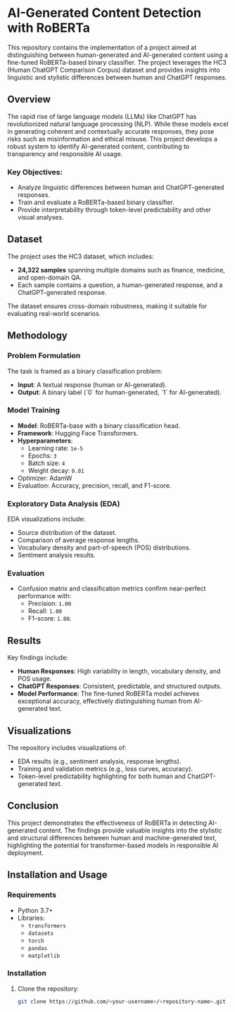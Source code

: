 # AI-Generated Content Detection with RoBERTa

This repository contains the implementation of a project aimed at distinguishing between human-generated and AI-generated content using a fine-tuned RoBERTa-based binary classifier. The project leverages the HC3 (Human ChatGPT Comparison Corpus) dataset and provides insights into linguistic and stylistic differences between human and ChatGPT responses.

## Overview

The rapid rise of large language models (LLMs) like ChatGPT has revolutionized natural language processing (NLP). While these models excel in generating coherent and contextually accurate responses, they pose risks such as misinformation and ethical misuse. This project develops a robust system to identify AI-generated content, contributing to transparency and responsible AI usage.

### Key Objectives:
- Analyze linguistic differences between human and ChatGPT-generated responses.
- Train and evaluate a RoBERTa-based binary classifier.
- Provide interpretability through token-level predictability and other visual analyses.

## Dataset

The project uses the HC3 dataset, which includes:
- **24,322 samples** spanning multiple domains such as finance, medicine, and open-domain QA.
- Each sample contains a question, a human-generated response, and a ChatGPT-generated response.

The dataset ensures cross-domain robustness, making it suitable for evaluating real-world scenarios.

## Methodology

### Problem Formulation
The task is framed as a binary classification problem:
- **Input**: A textual response (human or AI-generated).
- **Output**: A binary label (\`0\` for human-generated, \`1\` for AI-generated).

### Model Training
- **Model**: RoBERTa-base with a binary classification head.
- **Framework**: Hugging Face Transformers.
- **Hyperparameters**:
  - Learning rate: `1e-5`
  - Epochs: `3`
  - Batch size: `4`
  - Weight decay: `0.01`
- Optimizer: AdamW
- Evaluation: Accuracy, precision, recall, and F1-score.

### Exploratory Data Analysis (EDA)
EDA visualizations include:
- Source distribution of the dataset.
- Comparison of average response lengths.
- Vocabulary density and part-of-speech (POS) distributions.
- Sentiment analysis results.

### Evaluation
- Confusion matrix and classification metrics confirm near-perfect performance with:
  - Precision: `1.00`
  - Recall: `1.00`
  - F1-score: `1.00`.

## Results

Key findings include:
- **Human Responses**: High variability in length, vocabulary density, and POS usage.
- **ChatGPT Responses**: Consistent, predictable, and structured outputs.
- **Model Performance**: The fine-tuned RoBERTa model achieves exceptional accuracy, effectively distinguishing human from AI-generated text.

## Visualizations
The repository includes visualizations of:
- EDA results (e.g., sentiment analysis, response lengths).
- Training and validation metrics (e.g., loss curves, accuracy).
- Token-level predictability highlighting for both human and ChatGPT-generated text.

## Conclusion

This project demonstrates the effectiveness of RoBERTa in detecting AI-generated content. The findings provide valuable insights into the stylistic and structural differences between human and machine-generated text, highlighting the potential for transformer-based models in responsible AI deployment.

## Installation and Usage

### Requirements
- Python 3.7+
- Libraries:
  - `transformers`
  - `datasets`
  - `torch`
  - `pandas`
  - `matplotlib`

### Installation
1. Clone the repository:
   ```bash
   git clone https://github.com/<your-username>/<repository-name>.git
